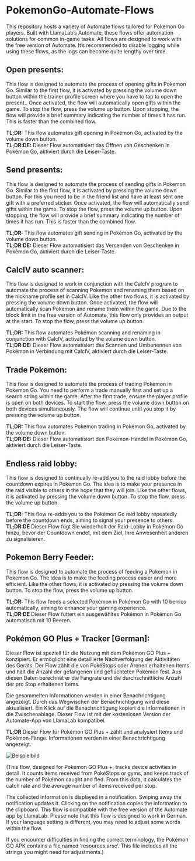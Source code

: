 # PokemonGo-Automate-Flows
This repository hosts a variety of Automate flows tailored for Pokemon Go players. Built with LlamaLab’s Automate, these flows offer automation solutions for common in-game tasks. All flows are designed to work with the free version of Automate. It’s recommended to disable logging while using these flows, as the logs can become quite lengthy over time.

## Open presents:
This flow is designed to automate the process of opening gifts in Pokemon Go. Similar to the first flow, it is activated by pressing the volume down button within the trainer profile screen where you have to tap to open the present.. Once activated, the flow will automatically open gifts within the game. To stop the flow, press the volume up button. Upon stopping, the flow will provide a brief summary indicating the number of times it has run. 
This is faster than the combined flow.

**TL;DR:**
This flow automates gift opening in Pokémon Go, activated by the volume down button.<br/>
**TL;DR:DE:**
Dieser Flow automatisiert das Öffnen von Geschenken in Pokémon Go, aktiviert durch die Leiser-Taste.

## Send presents:
This flow is designed to automate the process of sending gifts in Pokemon Go. Similar to the first flow, it is activated by pressing the volume down button. For this you need to be in the friend list and have at least sent one gift with a preferred sticker. Once activated, the flow will automatically send gifts within the game. To stop the flow, press the volume up button. Upon stopping, the flow will provide a brief summary indicating the number of times it has run. 
This is faster than the combined flow.

**TL;DR:**
This flow automates gift sending in Pokémon Go, activated by the volume down button.<br/>
**TL;DR:DE:**
Dieser Flow automatisiert das Versenden von Geschenken in Pokémon Go, aktiviert durch die Leiser-Taste.

## CalcIV auto scanner:
This flow is designed to work in conjunction with the CalcIV program to automate the process of scanning Pokemon and renaming them based on the nickname profile set in CalcIV. Like the other two flows, it is activated by pressing the volume down button. Once activated, the flow will automatically scan Pokemon and rename them within the game. Due to the block limit in the free version of Automate, this flow only provides an output at the start. To stop the flow, press the volume up button.

**TL;DR:**
This flow automates Pokémon scanning and renaming in conjunction with CalcIV, activated by the volume down button.<br/>
**TL;DR:DE:**
Dieser Flow automatisiert das Scannen und Umbenennen von Pokémon in Verbindung mit CalcIV, aktiviert durch die Leiser-Taste.

## Trade Pokemon:
This flow is designed to automate the process of trading Pokemon in Pokemon Go. You need to perform a trade manually first and set up a search string within the game. After the first trade, ensure the player profile is open on both devices. To start the flow, press the volume down button on both devices simultaneously. The flow will continue until you stop it by pressing the volume up button.

**TL;DR:**
This flow automates Pokemon trading in Pokémon Go, activated by the volume down button.<br/>
**TL;DR:DE:**
Dieser Flow automatisiert den Pokemon-Handel in Pokémon Go, aktiviert durch die Leiser-Taste.

## Endless raid lobby:
This flow is designed to continually re-add you to the raid lobby before the countdown expires in Pokemon Go. The idea is to make your presence in the raid visible to others in the hope that they will join. Like the other flows, it is activated by pressing the volume down button. To stop the flow, press the volume up button.

**TL;DR:**
This flow re-adds you to the Pokémon Go raid lobby repeatedly before the countdown ends, aiming to signal your presence to others.<br/>
**TL;DR:DE**
Dieser Flow fügt Sie wiederholt der Raid-Lobby in Pokémon Go hinzu, bevor der Countdown endet, mit dem Ziel, Ihre Anwesenheit anderen zu signalisieren.

## Pokemon Berry Feeder:
This flow is designed to automate the process of feeding a Pokemon in Pokemon Go. The idea is to make the feeding process easier and more efficient. Like the other flows, it is activated by pressing the volume down button. To stop the flow, press the volume up button.

**TL;DR:**
This flow feeds a selected Pokémon in Pokémon Go with 10 berries automatically, aiming to enhance your gaming experience.<br/>
**TL;DR:DE**
Dieser Flow füttert ein ausgewähltes Pokémon in Pokémon Go automatisch mit 10 Beeren.

## Pokémon GO Plus + Tracker [German]:
Dieser Flow ist speziell für die Nutzung mit dem Pokémon GO Plus + konzipiert. Er ermöglicht eine detaillierte Nachverfolgung der Aktivitäten des Geräts. Der Flow zählt die von PokéStops oder Arenen erhaltenen Items und hält die Anzahl der gefangenen und geflüchteten Pokémon fest. Aus diesen Daten berechnet er die Fangrate und die durchschnittliche Anzahl der pro Stop erhaltenen Items.

Die gesammelten Informationen werden in einer Benachrichtigung angezeigt. Durch das Wegwischen der Benachrichtigung wird diese aktualisiert. Ein Klick auf die Benachrichtigung kopiert die Informationen in die Zwischenablage. Dieser Flow ist mit der kostenlosen Version der Automate-App von LlamaLab kompatibel.

**TL;DR**
 Dieser Flow für Pokémon GO Plus + zählt und analysiert Items und Pokémon-Fänge. Informationen werden in einer Benachrichtigung angezeigt. 

![Beispielbild](https://github.com/chrisisth/PokemonGo-Automate-Flows/blob/031391f95275ed17d9f04f6e95f9bc246ae4282a/Pok%C3%A9mon%20GO%20Plus%20+%20Tracker%20%5BGerman%5D/Beispiel.jpg "Beispielbild")


(This flow, designed for Pokémon GO Plus +, tracks device activities in detail. It counts items received from PokéStops or gyms, and keeps track of the number of Pokémon caught and fled. From this data, it calculates the catch rate and the average number of items received per stop.

The collected information is displayed in a notification. Swiping away the notification updates it. Clicking on the notification copies the information to the clipboard. This flow is compatible with the free version of the Automate app by LlamaLab. Please note that this flow is designed to work in German. If your language setting is different, you may need to adjust some words within the flow.

If you encounter difficulties in finding the correct terminology, the Pokémon GO APK contains a file named ‘resources.arsc’. This file includes all the strings you might need for adjustments.)
